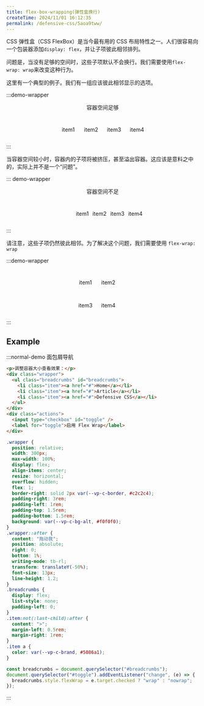 ```yaml
---
title: flex-box-wrapping(弹性盒换行)
createTime: 2024/11/01 16:12:35
permalink: /defensive-css/5aoa9tww/
---
```


CSS 弹性盒（CSS FlexBox）是当今最有用的 CSS 布局特性之一。人们很容易向一个包装器添加`display: flex`，并让子项彼此相邻排列。

问题是，当没有足够的空间时，这些子项默认不会换行。我们需要使用`flex-wrap: wrap`来改变这种行为。

这里有一个典型的例子。我们有一组应该彼此相邻显示的选项。

<style>
.flexbox {
  display: flex;
  width: 230px;
  margin: auto;
  padding: 10px;
  gap: 10px;
  background: var(--vp-c-bg);
  border: 1px solid var(--vp-c-divider);
  border-radius: 5px;
  box-shadow: var(--vp-shadow-2);

}
.flexbox.small {
  width: 140px;
}
.flexbox.wrap {
  flex-wrap: wrap;
}
.flexbox .item {
  width: 50px;
  height: 50px;
  text-align: center;
  line-height: 50px;
  background: var(--vp-c-gray-soft);
}
</style>

:::demo-wrapper

<p align="center">容器空间足够</p>

<div class="flexbox">
  <div class="item">item1</div>
  <div class="item">item2</div>
  <div class="item">item3</div>
  <div class="item">item4</div>
</div>
:::

当容器空间较小时，容器内的子项将被挤压，甚至溢出容器。这应该是意料之中的，实际上并不是一个“问题”。

::: demo-wrapper

<p align="center">容器空间不足</p>
<div class="flexbox small">
  <div class="item">item1</div>
  <div class="item">item2</div>
  <div class="item">item3</div>
  <div class="item">item4</div>
</div>
:::

请注意，这些子项仍然彼此相邻。为了解决这个问题，我们需要使用 `flex-wrap: wrap`

:::demo-wrapper

<div class="flexbox small wrap">
  <div class="item">item1</div>
  <div class="item">item2</div>
  <div class="item">item3</div>
  <div class="item">item4</div>
</div>
:::

## Example

:::normal-demo 面包屑导航

```html
<p>调整容器大小查看效果：</p>
<div class="wrapper">
  <ul class="breadcrumbs" id="breadcrumbs">
    <li class="item"><a href="#">Home</a></li>
    <li class="item"><a href="#">Article</a></li>
    <li class="item"><a href="#">Defensive CSS</a></li>
  </ul>
</div>
<div class="actions">
  <input type="checkbox" id="toggle" />
  <label for="toggle">启用 Flex Wrap</label>
</div>
```

```css
.wrapper {
  position: relative;
  width: 300px;
  max-width: 100%;
  display: flex;
  align-items: center;
  resize: horizontal;
  overflow: hidden;
  flex: 1;
  border-right: solid 2px var(--vp-c-border, #c2c2c4);
  padding-right: 3rem;
  padding-left: 1rem;
  padding-top: 1.5rem;
  padding-bottom: 1.5rem;
  background: var(--vp-c-bg-alt, #f0f0f0);
}
.wrapper::after {
  content: "拖动我";
  position: absolute;
  right: 0;
  bottom: 1%;
  writing-mode: tb-rl;
  transform: translateY(-50%);
  font-size: 13px;
  line-height: 1.2;
}
.breadcrumbs {
  display: flex;
  list-style: none;
  padding-left: 0;
}
.item:not(:last-child):after {
  content: ">";
  margin-left: 0.5rem;
  margin-right: 1rem;
}
.item a {
  color: var(--vp-c-brand, #5086a1);
}
```

```js
const breadcrumbs = document.querySelector("#breadcrumbs");
document.querySelector("#toggle").addEventListener("change", (e) => {
  breadcrumbs.style.flexWrap = e.target.checked ? "wrap" : "nowrap";
});
```

:::
